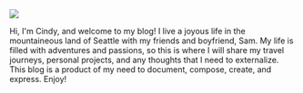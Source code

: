 <img src="/pictures/collage.png"/>


Hi, I'm Cindy, and welcome to my blog! I live a joyous life in the mountaineous land of Seattle with my friends and boyfriend, Sam. My life is filled with adventures and passions, so this is where I will share my travel journeys, personal projects, and any thoughts that I need to externalize. This blog is a product of my need to document, compose, create, and express. Enjoy!